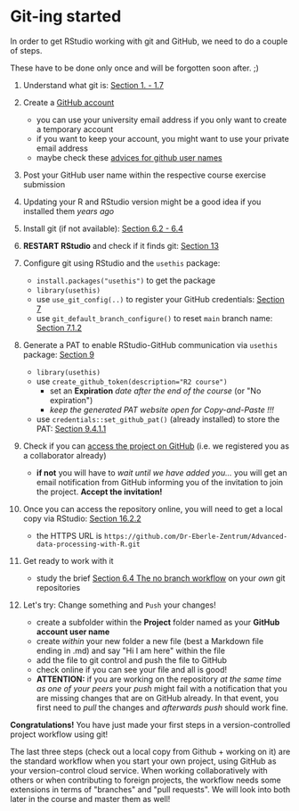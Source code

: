 # Git-ing started

In order to get RStudio working with git and GitHub, we need to do a couple of steps.

These have to be done only once and will be forgotten soon after.
;)

1.  Understand what git is: [Section 1. - 1.7](https://happygitwithr.com/big-picture.html)

2.  Create a [GitHub account](https://github.com/signup?user_email=&source=form-home-signup)

    -   you can use your university email address if you only want to create a temporary account
    -   if you want to keep your account, you might want to use your private email address
    -   maybe check these [advices for github user names](https://happygitwithr.com/github-acct.html)

3.  Post your GitHub user name within the respective course exercise submission

4.  Updating your R and RStudio version might be a good idea if you installed them *years ago*

5.  Install git (if not available): [Section 6.2 - 6.4](https://happygitwithr.com/install-git.html)

6.  **RESTART RStudio** and check if it finds git: [Section 13](https://happygitwithr.com/rstudio-see-git.html)

7.  Configure git using RStudio and the `usethis` package:

    -   `install.packages("usethis")` to get the package
    -   `library(usethis)`
    -   use `use_git_config(..)` to register your GitHub credentials: [Section 7](https://happygitwithr.com/hello-git.html)
    -   use `git_default_branch_configure()` to reset `main` branch name: [Section 7.1.2](https://happygitwithr.com/hello-git.html#configure-the-default-name-for-an-initial-branch)

8.  Generate a PAT to enable RStudio-GitHub communication via `usethis` package: [Section 9](https://happygitwithr.com/https-pat.html)

    -   `library(usethis)`
    -   use `create_github_token(description="R2 course")`
        -   set an **Expiration** *date after the end of the course* (or "No expiration")
        -   *keep the generated PAT website open for Copy-and-Paste !!!*
    -   use `credentials::set_github_pat()` (already installed) to store the PAT: [Section 9.4.1.1](https://happygitwithr.com/https-pat.html#credentials-package)

9.  Check if you can [access the project on GitHub](https://github.com/Dr-Eberle-Zentrum/Advanced-data-processing-with-R) (i.e. we registered you as a collaborator already)

    -   **if not** you will have to *wait until we have added you...* you will get an email notification from GitHub informing you of the invitation to join the project. **Accept the invitation!**

10. Once you can access the repository online, you will need to get a local copy via RStudio: [Section 16.2.2](https://happygitwithr.com/existing-github-first.html#rstudio-ide-1)

    -   the HTTPS URL is `https://github.com/Dr-Eberle-Zentrum/Advanced-data-processing-with-R.git`

11. Get ready to work with it

    -   study the brief [Section 6.4 The no branch workflow](https://edav.info/github.html#the-no-branch-workflow) on your *own* git repositories

12. Let's try: Change something and `Push` your changes!

    -   create a subfolder within the **Project** folder named as your **GitHub account user name**
    -   create *within* your new folder a new file (best a Markdown file ending in .md) and say "Hi I am here" within the file
    -   add the file to git control and push the file to GitHub
    -   check online if you can see your file and all is good!
    -   **ATTENTION:** if you are working on the repository *at the same time as one of your peers* your *push* might fail with a notification that you are missing changes that are on GitHub already. In that event, you first need to *pull* the changes and *afterwards push* should work fine.


**Congratulations!** 
You have just made your first steps in a version-controlled project workflow using git!

The last three steps (check out a local copy from Github + working on it) are the standard workflow when you start your own project, using GitHub as your version-control cloud service.
When working collaboratively with others or when contributing to foreign projects, the workflow needs some extensions in terms of "branches" and "pull requests".
We will look into both later in the course and master them as well!

